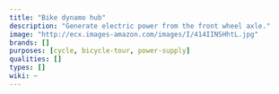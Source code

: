 ```yaml
---
title: "Bike dynamo hub"
description: "Generate electric power from the front wheel axle."
image: "http://ecx.images-amazon.com/images/I/414IINSHhtL.jpg"
brands: []
purposes: [cycle, bicycle-tour, power-supply]
qualities: []
types: []
wiki: ~
---
```

